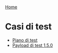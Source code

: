 [Home](../../README.md)

# Casi di test 

* [Piano di test](ANSC_Piano_Test.xlsx)
* [Payload di test 1.5.0](payload_test-v1.5.0/index.md)
